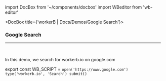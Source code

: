 import DocBox from '~/components/docbox'
import WBeditor from 'wb-editor'

<DocBox title={'workerB | Docs/Demos/Google Search'}>

### **Google Search**
<hr/>
<br/>

In this demo, we search for workerb.io on google.com

export const WB_SCRIPT = `open('https://www.google.com')
type('workerb.io', 'Search')
submit()
`

<WBeditor
    code = {WB_SCRIPT}
    showShareIcon={false}
/>
</DocBox>